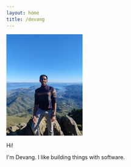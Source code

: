```yaml
---
layout: home
title: /devang
---
```


<img src="/me.jpeg" alt="me" width="200"/>

Hi!

I'm Devang. I like building things with software.